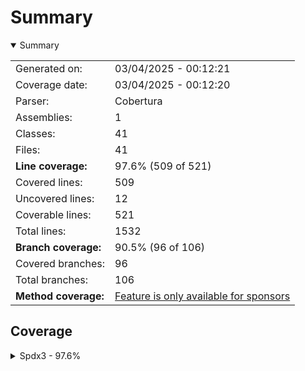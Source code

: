 # Summary
<details open><summary>Summary</summary>

|||
|:---|:---|
| Generated on: | 03/04/2025 - 00:12:21 |
| Coverage date: | 03/04/2025 - 00:12:20 |
| Parser: | Cobertura |
| Assemblies: | 1 |
| Classes: | 41 |
| Files: | 41 |
| **Line coverage:** | 97.6% (509 of 521) |
| Covered lines: | 509 |
| Uncovered lines: | 12 |
| Coverable lines: | 521 |
| Total lines: | 1532 |
| **Branch coverage:** | 90.5% (96 of 106) |
| Covered branches: | 96 |
| Total branches: | 106 |
| **Method coverage:** | [Feature is only available for sponsors](https://reportgenerator.io/pro) |

</details>

## Coverage
<details><summary>Spdx3 - 97.6%</summary>

|**Name**|**Line**|**Branch**|
|:---|---:|---:|
|**Spdx3**|**97.6%**|**90.5%**|
|Spdx3.Exceptions.Spdx3Exception|100%|100%|
|Spdx3.Exceptions.Spdx3ValidationException|100%||
|Spdx3.Model.BaseSpdxClass|100%|87.5%|
|Spdx3.Model.Core.Elements.Agent|100%||
|Spdx3.Model.Core.Elements.Annotation|100%||
|Spdx3.Model.Core.Elements.Artifact|100%||
|Spdx3.Model.Core.Elements.Bom|100%||
|Spdx3.Model.Core.Elements.Bundle|100%||
|Spdx3.Model.Core.Elements.Element|100%||
|Spdx3.Model.Core.Elements.ElementCollection|100%||
|Spdx3.Model.Core.Elements.IndividualElement|100%||
|Spdx3.Model.Core.Elements.LifecycleScopedRelationship|100%||
|Spdx3.Model.Core.Elements.Organization|100%||
|Spdx3.Model.Core.Elements.Person|100%||
|Spdx3.Model.Core.Elements.Relationship|100%|100%|
|Spdx3.Model.Core.Elements.SoftwareAgent|100%||
|Spdx3.Model.Core.Elements.SpdxDocument|100%||
|Spdx3.Model.Core.Elements.Tool|100%||
|Spdx3.Model.Core.NonElements.CreationInfo|100%||
|Spdx3.Model.Core.NonElements.DictionaryEntry|100%||
|Spdx3.Model.Core.NonElements.ExternalIdentifier|100%||
|Spdx3.Model.Core.NonElements.ExternalMap|100%||
|Spdx3.Model.Core.NonElements.ExternalRef|100%||
|Spdx3.Model.Core.NonElements.Hash|100%||
|Spdx3.Model.Core.NonElements.IntegrityMethod|100%||
|Spdx3.Model.Core.NonElements.NamespaceMap|100%||
|Spdx3.Model.Core.NonElements.PackageVerificationCode|100%||
|Spdx3.Model.Core.NonElements.PositiveIntegerRange|94.8%|91.6%|
|Spdx3.Model.Extension.CdxPropertiesExtension|100%|100%|
|Spdx3.Model.Extension.CdxPropertyEntry|100%||
|Spdx3.Model.Extension.Extension|100%||
|Spdx3.Model.SimpleLicensing.AnyLicenseInfo|100%||
|Spdx3.Model.Software.Elements.ContentIdentifier|100%||
|Spdx3.Model.Software.Elements.File|91.3%|83.3%|
|Spdx3.Model.Software.Elements.Package|100%||
|Spdx3.Model.Software.Elements.Sbom|100%||
|Spdx3.Model.Software.Elements.SoftwareArtifact|100%||
|Spdx3.Serialization.SpdxObjectConverterFactory|100%||
|Spdx3.Serialization.SpdxObjectConvertor`1|94.6%|91.9%|
|Spdx3.Utility.SpdxIdFactory|100%||
|Spdx3.Utility.SpdxUtility|88.4%|75%|

</details>

